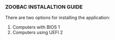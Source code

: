 ### ZOOBAC INSTALALTION GUIDE


There are two options for installing the application:
1. Computers with BIOS 1
2. Computers using UEFI 2